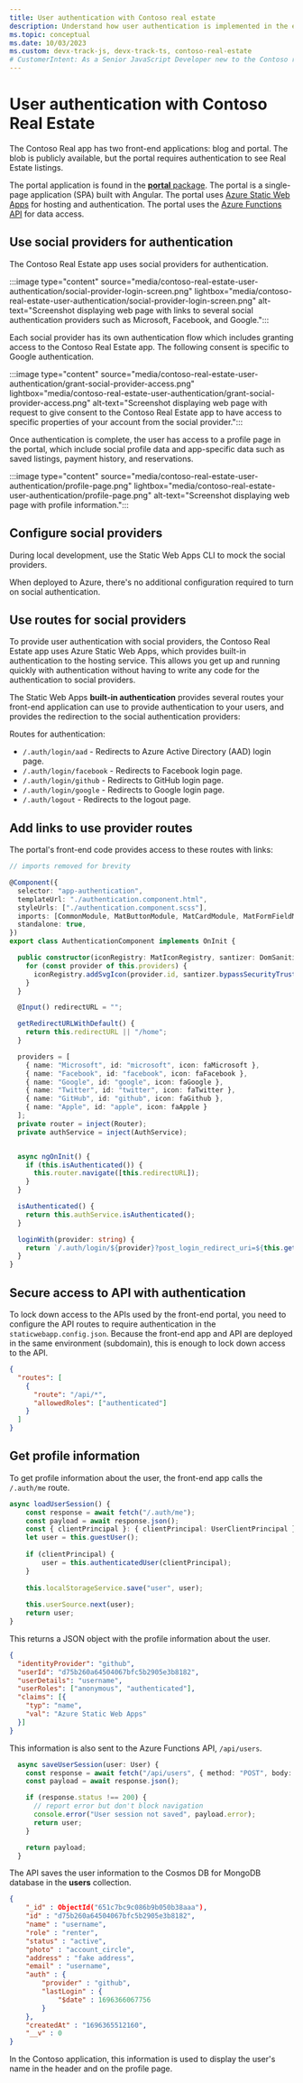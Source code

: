 ```yaml
---
title: User authentication with Contoso real estate
description: Understand how user authentication is implemented in the enterprise portal for Contoso real estate.
ms.topic: conceptual
ms.date: 10/03/2023
ms.custom: devx-track-js, devx-track-ts, contoso-real-estate
# CustomerIntent: As a Senior JavaScript Developer new to the Contoso real estate enterprise app, I want understand how the user authentication through social provides works.
---
```


# User authentication with Contoso Real Estate

The Contoso Real app has two front-end applications: blog and portal. The blob is publicly available, but the portal requires authentication to see Real Estate listings. 

The portal application is found in the [**portal** package](https://github.com/Azure-Samples/contoso-real-estate/tree/main/packages/portal). The portal is a single-page application (SPA) built with Angular. The portal uses [Azure Static Web Apps](/azure/static-web-apps/) for hosting and authentication. The portal uses the [Azure Functions API](/azure/azure-functions/) for data access.

## Use social providers for authentication

The Contoso Real Estate app uses social providers for authentication. 

:::image type="content" source="media/contoso-real-estate-user-authentication/social-provider-login-screen.png" lightbox="media/contoso-real-estate-user-authentication/social-provider-login-screen.png" alt-text="Screenshot displaying web page with links to several social authentication providers such as Microsoft, Facebook, and Google.":::

Each social provider has its own authentication flow which includes granting access to the Contoso Real Estate app. The following consent is specific to Google authentication.

:::image type="content" source="media/contoso-real-estate-user-authentication/grant-social-provider-access.png" lightbox="media/contoso-real-estate-user-authentication/grant-social-provider-access.png" alt-text="Screenshot displaying web page with request to give consent to the Contoso Real Estate app to have access to specific properties of your account from the social provider.":::

Once authentication is complete, the user has access to a profile page in the portal, which include social profile data and app-specific data such as saved listings, payment history, and reservations.

:::image type="content" source="media/contoso-real-estate-user-authentication/profile-page.png" lightbox="media/contoso-real-estate-user-authentication/profile-page.png" alt-text="Screenshot displaying web page with profile information.":::

## Configure social providers

During local development, use the Static Web Apps CLI to mock the social providers.

When deployed to Azure, there's no additional configuration required to turn on social authentication. 

## Use routes for social providers

To provide user authentication with social providers, the Contoso Real Estate app uses Azure Static Web Apps, which provides built-in authentication to the hosting service. This allows you get up and running quickly with authentication without having to write any code for the authentication to social providers. 

The Static Web Apps **built-in authentication** provides several routes your front-end application can use to provide authentication to your users, and provides the redirection to the social authentication providers:

Routes for authentication:

* `/.auth/login/aad` - Redirects to Azure Active Directory (AAD) login page.
* `/.auth/login/facebook` - Redirects to Facebook login page.
* `/.auth/login/github` - Redirects to GitHub login page.
* `/.auth/login/google` - Redirects to Google login page.
* `/.auth/logout` - Redirects to the logout page.


## Add links to use provider routes

The portal's front-end code provides access to these routes with links:

```typescript
// imports removed for brevity

@Component({
  selector: "app-authentication",
  templateUrl: "./authentication.component.html",
  styleUrls: ["./authentication.component.scss"],
  imports: [CommonModule, MatButtonModule, MatCardModule, MatFormFieldModule, MatInputModule, TextBlockComponent, MatIconModule,FontAwesomeModule],
  standalone: true,
})
export class AuthenticationComponent implements OnInit {

  public constructor(iconRegistry: MatIconRegistry, santizer: DomSanitizer) {
    for (const provider of this.providers) {
      iconRegistry.addSvgIcon(provider.id, santizer.bypassSecurityTrustResourceUrl(`../assets/company-logos/${provider.id}.svg`));
    }
  }

  @Input() redirectURL = "";

  getRedirectURLWithDefault() {
    return this.redirectURL || "/home";
  }

  providers = [
    { name: "Microsoft", id: "microsoft", icon: faMicrosoft },
    { name: "Facebook", id: "facebook", icon: faFacebook },
    { name: "Google", id: "google", icon: faGoogle },
    { name: "Twitter", id: "twitter", icon: faTwitter },
    { name: "GitHub", id: "github", icon: faGithub },
    { name: "Apple", id: "apple", icon: faApple }
  ];
  private router = inject(Router);
  private authService = inject(AuthService);


  async ngOnInit() {
    if (this.isAuthenticated()) {
      this.router.navigate([this.redirectURL]);
    }
  }

  isAuthenticated() {
    return this.authService.isAuthenticated();
  }

  loginWith(provider: string) {
    return `/.auth/login/${provider}?post_login_redirect_uri=${this.getRedirectURLWithDefault()}`;
  }
}
```

## Secure access to API with authentication

To lock down access to the APIs used by the front-end portal, you need to configure the API routes to require authentication in the `staticwebapp.config.json`. Because the front-end app and API are deployed in the same environment (subdomain), this is enough to lock down access to the API.

```json
{
  "routes": [
    {
      "route": "/api/*",
      "allowedRoles": ["authenticated"]
    }
  ]
}
```

## Get profile information

To get profile information about the user, the front-end app calls the `/.auth/me` route. 

```typescript
async loadUserSession() {
    const response = await fetch("/.auth/me");
    const payload = await response.json();
    const { clientPrincipal }: { clientPrincipal: UserClientPrincipal } = payload;
    let user = this.guestUser();
    
    if (clientPrincipal) {
        user = this.authenticatedUser(clientPrincipal);
    }
    
    this.localStorageService.save("user", user);
    
    this.userSource.next(user);
    return user;
}
```

This returns a JSON object with the profile information about the user. 

```json
{
  "identityProvider": "github",
  "userId": "d75b260a64504067bfc5b2905e3b8182",
  "userDetails": "username",
  "userRoles": ["anonymous", "authenticated"],
  "claims": [{
    "typ": "name",
    "val": "Azure Static Web Apps"
  }]
}
```

This information is also sent to the Azure Functions API, `/api/users`. 

```typescript
  async saveUserSession(user: User) {
    const response = await fetch("/api/users", { method: "POST", body: JSON.stringify(user) });
    const payload = await response.json();

    if (response.status !== 200) {
      // report error but don't block navigation
      console.error("User session not saved", payload.error);
      return user;
    }

    return payload;
  }
```

The API saves the user information to the Cosmos DB for MongoDB database in the **users** collection.

```json
{
	"_id" : ObjectId("651c7bc9c086b9b050b38aaa"),
	"id" : "d75b260a64504067bfc5b2905e3b8182",
	"name" : "username",
	"role" : "renter",
	"status" : "active",
	"photo" : "account_circle",
	"address" : "fake address",
	"email" : "username",
	"auth" : {
		"provider" : "github",
		"lastLogin" : {
			"$date" : 1696366067756
		}
	},
	"createdAt" : "1696365512160",
	"__v" : 0
}
```

In the Contoso application, this information is used to display the user's name in the header and on the profile page. 
